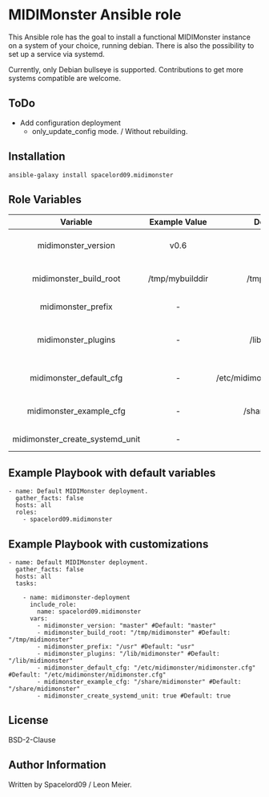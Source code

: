 MIDIMonster Ansible role
========================

This Ansible role has the goal to install a functional MIDIMonster instance on a system of your choice, running debian.
There is also the possibility to set up a service via systemd.

Currently, only Debian bullseye is supported.
Contributions to get more systems compatible are welcome.

ToDo
----
- Add configuration deployment
  - only_update_config mode. / Without rebuilding.


Installation
------------
```
ansible-galaxy install spacelord09.midimonster
```

Role Variables
--------------

|             Variable            |  Example Value  |           Default Value          |                Description               |
|:-------------------------------:|:---------------:|:--------------------------------:|:----------------------------------------:|
|       midimonster_version       |       v0.6      |              master              |         The MIDIMonster version.         |
|      midimonster_build_root     | /tmp/mybuilddir |         /tmp/midimonster         |     Temporary directory for building.    |
|        midimonster_prefix       |        -        |               /usr               |       Install prefix for binaries.       |
|       midimonster_plugins       |        -        |         /lib/midimonster         | Install path for backend shared objects. |
|     midimonster_default_cfg     |        -        | /etc/midimonster/midimonster.cfg |        Default configuration file.       |
|     midimonster_example_cfg     |        -        |        /share/midimonster        | Install path for example configurations. |
| midimonster_create_systemd_unit |        -        |               true               |           Create systemd unit.           |

Example Playbook with default variables
---------------------------------------
```
- name: Default MIDIMonster deployment.
  gather_facts: false
  hosts: all
  roles:
    - spacelord09.midimonster
```

Example Playbook with customizations
------------------------------------
```
- name: Default MIDIMonster deployment.
  gather_facts: false
  hosts: all
  tasks:

    - name: midimonster-deployment
      include_role:
        name: spacelord09.midimonster
      vars:
        - midimonster_version: "master" #Default: "master"
        - midimonster_build_root: "/tmp/midimonster" #Default: "/tmp/midimonster"
        - midimonster_prefix: "/usr" #Default: "usr"
        - midimonster_plugins: "/lib/midimonster" #Default: "/lib/midimonster"
        - midimonster_default_cfg: "/etc/midimonster/midimonster.cfg" #Default: "/etc/midimonster/midimonster.cfg"
        - midimonster_example_cfg: "/share/midimonster" #Default: "/share/midimonster"
        - midimonster_create_systemd_unit: true #Default: true
```

License
-------

BSD-2-Clause

Author Information
------------------

Written by Spacelord09 / Leon Meier.
